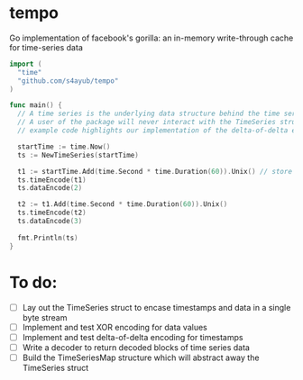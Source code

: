 # tempo
Go implementation of facebook's gorilla: an in-memory write-through cache for time-series data

```Go
import (
  "time"
  "github.com/s4ayub/tempo"
)

func main() {
  // A time series is the underlying data structure behind the time series map.
  // A user of the package will never interact with the TimeSeries struct, but the
  // example code highlights our implementation of the delta-of-delta encoding for time and XOR encoding for values.

  startTime := time.Now()
  ts := NewTimeSeries(startTime)

  t1 := startTime.Add(time.Second * time.Duration(60)).Unix() // store in seconds
  ts.timeEncode(t1)
  ts.dataEncode(2)

  t2 := t1.Add(time.Second * time.Duration(60)).Unix()
  ts.timeEncode(t2)
  ts.dataEncode(3)
  
  fmt.Println(ts)
}
```

# To do:
- [ ] Lay out the TimeSeries struct to encase timestamps and data in a single byte stream
- [ ] Implement and test XOR encoding for data values
- [ ] Implement and test delta-of-delta encoding for timestamps
- [ ] Write a decoder to return decoded blocks of time series data
- [ ] Build the TimeSeriesMap structure which will abstract away the TimeSeries struct
